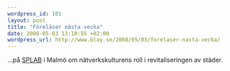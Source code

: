 ```yaml
--- 
wordpress_id: 101 
layout: post
title: "Föreläser nästa vecka" 
date: 2008-05-03 13:10:55 +02:00 
wordpress_url: http://www.blay.se/2008/05/03/forelaser-nasta-vecka/ 
---
```


...på [SPLAB](http://www.malmo.se/spontanlab) i Malmö om nätverkskulturens roll i revitaliseringen av städer. 
